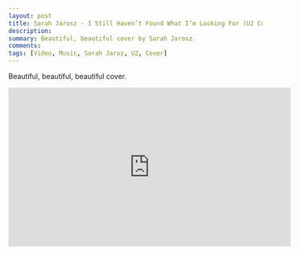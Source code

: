 ```yaml
---
layout: post
title: Sarah Jarosz - I Still Haven’t Found What I’m Looking For (U2 Cover)
description: 
summary: Beautiful, beautiful cover by Sarah Jarosz.
comments: 
tags: [Video, Music, Sarah Jaroz, U2, Cover]
---
```


Beautiful, beautiful, beautiful cover.

<div class="youtube-embed-container">
	<iframe width="560" height="315" src="https://www.youtube.com/embed/OAcu5g8AMEs&origin=https://oddsnends.netlify.app" title="YouTube video player" frameborder="0" allow="accelerometer; autoplay; clipboard-write; encrypted-media; gyroscope; picture-in-picture" allowfullscreen></iframe>
</div>